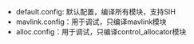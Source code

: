 - default.config: 默认配置，编译所有模块，支持SIH
- mavlink.config：用于调试，只编译mavlink模块
- alloc.config：用于调试，只编译control_allocator模块
